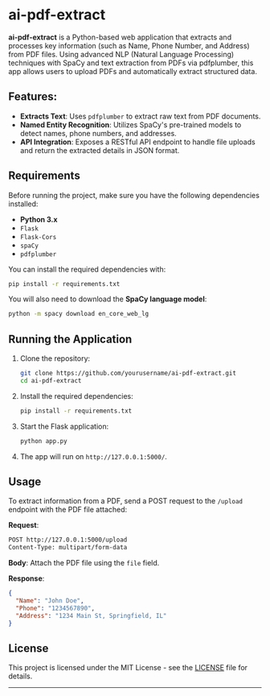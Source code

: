 # ai-pdf-extract

**ai-pdf-extract** is a Python-based web application that extracts and processes key information (such as Name, Phone Number, and Address) from PDF files. Using advanced NLP (Natural Language Processing) techniques with SpaCy and text extraction from PDFs via pdfplumber, this app allows users to upload PDFs and automatically extract structured data.

## Features:
- **Extracts Text**: Uses `pdfplumber` to extract raw text from PDF documents.
- **Named Entity Recognition**: Utilizes SpaCy's pre-trained models to detect names, phone numbers, and addresses.
- **API Integration**: Exposes a RESTful API endpoint to handle file uploads and return the extracted details in JSON format.

## Requirements

Before running the project, make sure you have the following dependencies installed:

- **Python 3.x**
- `Flask`
- `Flask-Cors`
- `spaCy`
- `pdfplumber`

You can install the required dependencies with:

```bash
pip install -r requirements.txt
```

You will also need to download the **SpaCy language model**:

```bash
python -m spacy download en_core_web_lg
```

## Running the Application

1. Clone the repository:
   ```bash
   git clone https://github.com/yourusername/ai-pdf-extract.git
   cd ai-pdf-extract
   ```

2. Install the required dependencies:
   ```bash
   pip install -r requirements.txt
   ```

3. Start the Flask application:
   ```bash
   python app.py
   ```

4. The app will run on `http://127.0.0.1:5000/`.

## Usage

To extract information from a PDF, send a POST request to the `/upload` endpoint with the PDF file attached:

**Request**:
```bash
POST http://127.0.0.1:5000/upload
Content-Type: multipart/form-data
```

**Body**: Attach the PDF file using the `file` field.

**Response**:
```json
{
  "Name": "John Doe",
  "Phone": "1234567890",
  "Address": "1234 Main St, Springfield, IL"
}
```

## License

This project is licensed under the MIT License - see the [LICENSE](LICENSE) file for details.

---